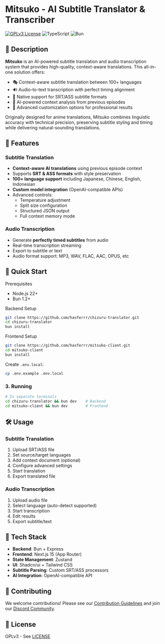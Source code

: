 # Mitsuko - AI Subtitle Translator & Transcriber

[![GPLv3 License](https://img.shields.io/badge/License-GPLv3-blue.svg)](https://opensource.org/licenses/GPL-3.0)
![TypeScript](https://img.shields.io/badge/TypeScript-✓-blue)
![Bun](https://img.shields.io/badge/Bun-✓-000000)

<!-- <div align="center">
  <img src="https://i.imgur.com/b9gRjVi.jpeg" alt="Mitsuko Banner" width="300">
</div> -->

## 📖 Description

**Mitsuko** is an AI-powered subtitle translation and audio transcription system that provides high-quality, context-aware translations. This all-in-one solution offers:

- 🎭 Context-aware subtitle translation between 100+ languages
- 🔊 Audio-to-text transcription with perfect timing alignment
- 📜 Native support for SRT/ASS subtitle formats
- 🧠 AI-powered context analysis from previous episodes
- 🔧 Advanced customization options for professional results

Originally designed for anime translations, Mitsuko combines linguistic accuracy with technical precision, preserving subtitle styling and timing while delivering natural-sounding translations.

## 🌟 Features

### Subtitle Translation

- **Context-aware AI translations** using previous episode context
- Supports **SRT & ASS formats** with style preservation
- **100+ language support** including Japanese, Chinese, English, Indonesian
- **Custom model integration** (OpenAI-compatible APIs)
- Advanced controls:
  - Temperature adjustment
  - Split size configuration
  - Structured JSON output
  - Full context memory mode

### Audio Transcription

- Generate **perfectly timed subtitles** from audio
- Real-time transcription streaming
- Export to subtitle or text
- Audio format support: MP3, WAV, FLAC, AAC, OPUS, etc

## 🚀 Quick Start

Prerequisites

- Node.js 22+
- Bun 1.2+

Backend Setup

```bash
git clone https://github.com/hasferrr/chizuru-translator.git
cd chizuru-translator
bun install
```

Frontend Setup

```bash
git clone https://github.com/hasferrr/mitsuko-client.git
cd mitsuko-client
bun install
```

Create `.env.local`:

```bash
cp .env.example .env.local
```

### 3. Running

```bash
# In separate terminals
cd chizuru-translator && bun dev    # Backend
cd mitsuko-client && bun dev        # Frontend
```

## 🛠 Usage

### Subtitle Translation

1. Upload SRT/ASS file
2. Set source/target languages
3. Add context document (optional)
4. Configure advanced settings
5. Start translation
6. Export translated file

### Audio Transcription

1. Upload audio file
2. Select language (auto-detect supported)
3. Start transcription
4. Edit results
5. Export subtitle/text

## 🔧 Tech Stack

- **Backend**: Bun + Express
- **Frontend**: Next.js 15 (App Router)
- **State Management**: Zustand
- **UI**: Shadcn/ui + Tailwind CSS
- **Subtitle Parsing**: Custom SRT/ASS processors
- **AI Integration**: OpenAI-compatible API

## 🤝 Contributing

We welcome contributions! Please see our [Contribution Guidelines](CONTRIBUTING.md) and join our [Discord Community](https://discord.gg/8PaGWY6FdZ).

## 📜 License

GPLv3 - See [LICENSE](LICENSE)
